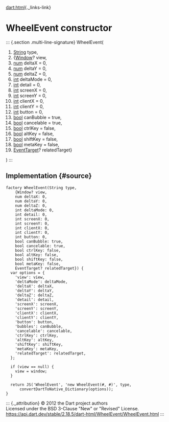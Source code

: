 [dart:html](../../dart-html/dart-html-library){._links-link}

WheelEvent constructor
======================

::: {.section .multi-line-signature}
WheelEvent(

1.  [String](../../dart-core/string-class) type,
2.  {[Window](../window-class)? view,
3.  [num](../../dart-core/num-class) deltaX = 0,
4.  [num](../../dart-core/num-class) deltaY = 0,
5.  [num](../../dart-core/num-class) deltaZ = 0,
6.  [int](../../dart-core/int-class) deltaMode = 0,
7.  [int](../../dart-core/int-class) detail = 0,
8.  [int](../../dart-core/int-class) screenX = 0,
9.  [int](../../dart-core/int-class) screenY = 0,
10. [int](../../dart-core/int-class) clientX = 0,
11. [int](../../dart-core/int-class) clientY = 0,
12. [int](../../dart-core/int-class) button = 0,
13. [bool](../../dart-core/bool-class) canBubble = true,
14. [bool](../../dart-core/bool-class) cancelable = true,
15. [bool](../../dart-core/bool-class) ctrlKey = false,
16. [bool](../../dart-core/bool-class) altKey = false,
17. [bool](../../dart-core/bool-class) shiftKey = false,
18. [bool](../../dart-core/bool-class) metaKey = false,
19. [EventTarget](../eventtarget-class)? relatedTarget}

)
:::

Implementation {#source}
--------------

``` {.language-dart data-language="dart"}
factory WheelEvent(String type,
    {Window? view,
    num deltaX: 0,
    num deltaY: 0,
    num deltaZ: 0,
    int deltaMode: 0,
    int detail: 0,
    int screenX: 0,
    int screenY: 0,
    int clientX: 0,
    int clientY: 0,
    int button: 0,
    bool canBubble: true,
    bool cancelable: true,
    bool ctrlKey: false,
    bool altKey: false,
    bool shiftKey: false,
    bool metaKey: false,
    EventTarget? relatedTarget}) {
  var options = {
    'view': view,
    'deltaMode': deltaMode,
    'deltaX': deltaX,
    'deltaY': deltaY,
    'deltaZ': deltaZ,
    'detail': detail,
    'screenX': screenX,
    'screenY': screenY,
    'clientX': clientX,
    'clientY': clientY,
    'button': button,
    'bubbles': canBubble,
    'cancelable': cancelable,
    'ctrlKey': ctrlKey,
    'altKey': altKey,
    'shiftKey': shiftKey,
    'metaKey': metaKey,
    'relatedTarget': relatedTarget,
  };

  if (view == null) {
    view = window;
  }

  return JS('WheelEvent', 'new WheelEvent(#, #)', type,
      convertDartToNative_Dictionary(options));
}
```

::: {._attribution}
© 2012 the Dart project authors\
Licensed under the BSD 3-Clause \"New\" or \"Revised\" License.\
<https://api.dart.dev/stable/2.18.5/dart-html/WheelEvent/WheelEvent.html>
:::
